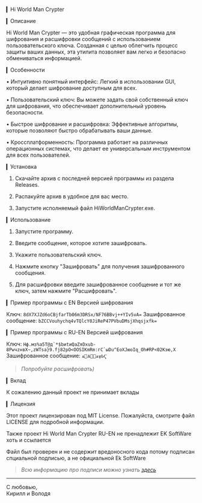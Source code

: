 ▎Hi World Man Crypter

▎Описание

Hi World Man Crypter — это удобная графическая программа для шифрования и расшифровки сообщений с использованием пользовательского ключа. Созданная с целью облегчить процесс защиты ваших данных, эта утилита позволяет вам легко и безопасно обмениваться информацией.

▎Особенности

• Интуитивно понятный интерфейс: Легкий в использовании GUI, который делает шифрование доступным для всех.

• Пользовательский ключ: Вы можете задать свой собственный ключ для шифрования, что обеспечивает дополнительный уровень безопасности.

• Быстрое шифрование и расшифровка: Эффективные алгоритмы, которые позволяют быстро обрабатывать ваши данные.

• Кроссплатформенность: Программа работает на различных операционных системах, что делает ее универсальным инструментом для всех пользователей.

▎Установка

1. Скачайте архив с последней версией программы из раздела Releases.

2. Распакуйте архив в удобное для вас место.

3. Запустите исполняемый файл HiWorldManCrypter.exe.

▎Использование

1. Запустите программу.

2. Введите сообщение, которое хотите зашифровать.

3. Укажите пользовательский ключ.

4. Нажмите кнопку "Зашифровать" для получения зашифрованного сообщения.

5. Для расшифровки введите зашифрованное сообщение и тот же ключ, затем нажмите "Расшифровать".

▎Пример программы с EN Версией шифрования

Ключ: ```8dX7XJZd6oCBjfarTb06m3DRSx/NF76BBvj++YIv5vA=```
Зашифрованное сообщение: ```bZCCVouhychq4vTQlcY0JiReP47PVbuDMsjXhqsjxfk=```

▎Пример программы с RU-EN Версией шифрования

Ключ: ```Hф.мз%a5T@д`*$bиtиQаZяDxub-8PwчzнвX~,zWTsa}9.fj82рO<OOSIKmRm:гC`ыDu^EоXJюоIq_Oh#RP<02Kэю,X```
Зашифрованное сообщение: ```ѧࢄѦ࡮࡬ѧѱҌҀ```
> _Попробуйте расшифровать)_

▎Вклад

К сожалению данный проект не принимает вклады

▎Лицензия

Этот проект лицензирован под MIT License. Пожалуйста, смотрите файл LICENSE для подробной информации.

Также проект Hi World Man Crypter RU-EN не пренадлежит EK SoftWare хоть и ссылается

Файл был проверен и не содержит вредоносного кода потому подписан спциальной подписью, а не официальной Ek SoftWare
> _Всю информацию про подписи можно узнать [здесь](https://github.com/ErkinKraft/GPG)_
---

С любовью,  
Кирилл и Володя
